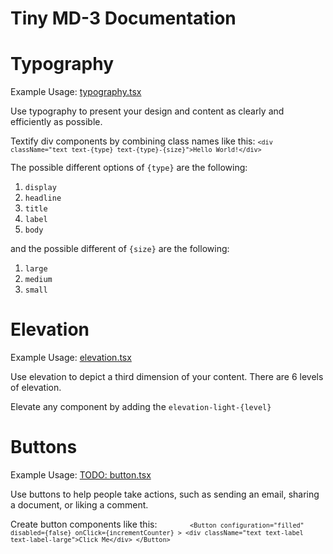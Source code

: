 # Tiny MD-3 Documentation

# Typography

Example Usage: [typography.tsx](https://github.com/highnet/vite-react-ts-md3-components/blob/master/vite-react-ts-md3-components/src/frames/typography.tsx)

Use typography to present your design and content as clearly and efficiently as possible.

Textify div components by combining class names like this: <code>`<div className="text text-{type} text-{type}-{size}">Hello World!</div>`</code>

The possible different options of <code>{type}</code> are the following: 
1. <code>display</code>
2. <code>headline</code>
3. <code>title</code>
4. <code>label</code>
5. <code>body</code>

and the possible different of <code>{size}</code> are the following:
1. <code>large</code>
2. <code>medium</code>
3. <code>small</code>

# Elevation
Example Usage: [elevation.tsx](https://github.com/highnet/vite-react-ts-md3-components/blob/master/vite-react-ts-md3-components/src/frames/elevation.tsx)

Use elevation to depict a third dimension of your content. There are 6 levels of elevation.

Elevate any component by adding the <code>elevation-light-{level}</code>


# Buttons
Example Usage: [TODO: button.tsx]()

Use buttons to help people take actions, such as sending an email, sharing a document, or liking a comment.

Create button components like this:
<code>`         <Button
          configuration="filled"
          disabled={false}
          onClick={incrementCounter}
        >
        <div className="text text-label text-label-large">Click Me</div>
        </Button> `</code>
